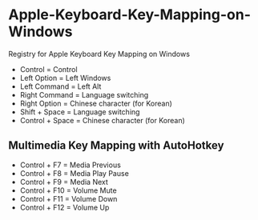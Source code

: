 # Apple-Keyboard-Key-Mapping-on-Windows
Registry for Apple Keyboard Key Mapping on Windows

- Control = Control
- Left Option = Left Windows
- Left Command = Left Alt
- Right Command = Language switching
- Right Option = Chinese character (for Korean)
- Shift + Space = Language switching
- Control + Space = Chinese character (for Korean)

## Multimedia Key Mapping with AutoHotkey

- Control + F7 = Media Previous
- Control + F8 = Media Play Pause
- Control + F9 = Media Next
- Control + F10 = Volume Mute
- Control + F11 = Volume Down
- Control + F12 = Volume Up